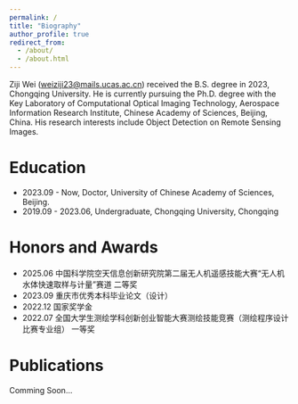 ```yaml
---
permalink: /
title: "Biography"
author_profile: true
redirect_from: 
  - /about/
  - /about.html
---
```


Ziji Wei (weiziji23@mails.ucas.ac.cn) received the B.S. degree in 2023, Chongqing University. He is currently pursuing the Ph.D. degree with the Key Laboratory of Computational Optical Imaging Technology, Aerospace Information Research Institute, Chinese Academy of Sciences, Beijing, China. His research interests include Object Detection on Remote Sensing Images.

Education
======
- 2023.09 - Now, Doctor, University of Chinese Academy of Sciences, Beijing.
- 2019.09 - 2023.06, Undergraduate, Chongqing University, Chongqing

Honors and Awards
======
- 2025.06 中国科学院空天信息创新研究院第二届无人机遥感技能大赛“无人机水体快速取样与计量”赛道 二等奖
- 2023.09 重庆市优秀本科毕业论文（设计）
- 2022.12 国家奖学金
- 2022.07 全国大学生测绘学科创新创业智能大赛测绘技能竞赛（测绘程序设计比赛专业组） 一等奖

Publications
======
Comming Soon...
